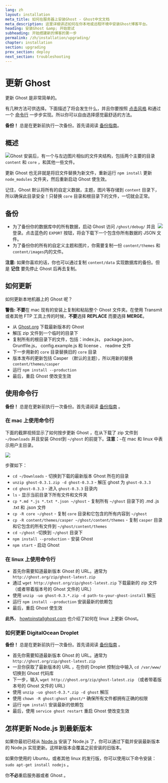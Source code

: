 ```yaml
---
lang: zh
layout: installation
meta_title: 如何在服务器上安装Ghost - Ghost中文文档
meta_description: 这里详细讲述如何在你本地或远程环境中安装Ghost博客平台。
heading: 安装Ghost &amp; 开始尝试
subheading: 开始搭建新的博客的第一步
permalink: /zh/installation/upgrading/
chapter: installation
section: upgrading
prev_section: deploy
next_section: troubleshooting
---
```


# 更新 Ghost <a id="upgrade"></a>

更新 Ghost 是非常简单的。

有几种方法可供选择。下面描述了将会发生什么，并且你要按照 [点击风格](#how-to) 和通过一个 [命令行](#cli) 一步步实现。所以你可以自由选择感觉最舒适的方法。

<p class="note"><strong>备份！</strong> 总是在更新前执行一次备份。首先请阅读 <a href="#backing-up">备份指南</a>。</p>

## 概述

<img src="https://s3-eu-west-1.amazonaws.com/ghost-website-cdn/folder-structure.png" style="float:left" />

Ghost 安装后，有一个与左边图片相似的文件夹结构，包括两个主要的目录 <code class="path">content</code> 和 <code class="path">core</code> ，和其他一些文件。

更新 Ghost 也无非就是将旧文件替换为新文件，重新运行 `npm install` 更新 <code class="path">node_modules</code> 文件夹，然后重新启动 Ghost 使生效。

记住，Ghost 默认将所有的自定义数据，主题，图片等存储到 <code class="path">content</code> 目录下，所以确保此目录安全！只替换 <code class="path">core</code> 目录和根目录下的文件，一切就会正常。

## 备份 <a id="backing-up"></a>

<img src="https://s3-eu-west-1.amazonaws.com/ghost-website-cdn/export.png" style="float:right" />

*   为了备份你的数据库中的所有数据，启动 Ghost 访问 `/ghost/debug/` 并且登录。点击蓝色的 `EXPORT` 按钮，将会下载下一个包含你所有数据的 JSON 文件。
*   为了备份你的所有的自定义主题和图片，你需要复制一份 <code class="path">content/themes</code> 和 <code class="path">content/images</code>内的文件。

<p class="note"><strong>注意:</strong> 如果你喜欢的话，你也可以通过复制 <code class="path">content/data</code> 实现数据库的备份。但是 <strong>记住</strong> 要先停止 Ghost 后再去复制。</p>

## 如何更新 <a id="how-to"></a>

如何更新本地机器上的 Ghost 呢？

<p class="warn"><strong>警告: </strong><strong>不要</strong>在 mac 现有的安装上复制和粘贴整个 Ghost 文件夹。在使用 Transmit 或者其他 FTP 工具上传的时候，<strong>不要</strong>选择 <strong>REPLACE</strong> 而要选择 <strong>MERGE</strong>。</p>

*   从 [Ghost.org](http://ghost.org/download/) 下载最新版本的 Ghost 
*   解压 zip 文件到一个临时的目录下
*   复制所有的根目录下的文件，包括：index.js， package.json， Gruntfile.js， config.example.js 和 license 、 readme 文件
*   下一步用新的 `core` 目录替换旧的 `core` 目录
*   版本发布的更新包括 Casper （默认的主题），所以用新的替换 `content/themes/casper` 
*   运行 `npm install --production` 
*   最后，重启 Ghost 使改变生效

## 使用命令行 <a id="cli"></a>

<p class="note"><strong>备份！</strong> 总是在更新前执行一次备份。首先请阅读 <a href="#backing-up">备份指南</a> 。</p>

### 在 mac 上使用命令行 <a id="cli-mac"></a>

下面的截屏视频显示了如何按步更新 Ghost ，在从下载了 zip 文件到 <code class="path">~/Downloads</code> 并且安装 Ghost到 <code class="path">~/ghost</code> 的前提下。<span class="note">**注意：**`~`在 mac 和 linux 中表示用户主目录。</span>

![](https://s3-eu-west-1.amazonaws.com/ghost-website-cdn/upgrade-ghost.gif)

步骤如下：

*   <code class="path">cd ~/Downloads</code> - 切换到下载的最新版本 Ghost 所在的目录
*   `unzip ghost-0.3.1.zip -d ghost-0.3.3` - 解压 ghost 为 <code class="path">ghost-0.3.3</code> 
*   <code class="path">cd ghost-0.3.3</code> - 进入 <code class="path">ghost-0.3.3</code> 目录内
*   `ls` - 显示当前目录下所有文件和文件夹
*   `cp *.md *.js *.txt *.json ~/ghost` - 复制所有 <code class="path">~/ghost</code> 目录下的 .md .js .txt 和 .json 文件
*   `cp -R core ~/ghost` - 复制 <code class="path">core</code> 目录和它包含的所有内容到 <code class="path">~/ghost</code>
*   `cp -R content/themes/casper ~/ghost/content/themes` - 复制 <code class="path">casper</code> 目录和它包含的所有文件到 <code class="path">~/ghost/content/themes</code> 
*   `cd ~/ghost` -切换到 <code class="path">~/ghost</code> 目录下
*   `npm install --production` - 安装 Ghost
*   `npm start` - 启动 Ghost

### 在 linux 上使用命令行 <a id="cli-server"></a>

*   首先你需要知道最新版本 Ghost 的 URL。通常为 `http://ghost.org/zip/ghost-latest.zip` 
*   通过 `wget http://ghost.org/zip/ghost-latest.zip` 下载最新的 zip 文件（或者带着版本号的 Ghost 文件的 URL）
*   使用 `unzip -uo ghost-0.3.*.zip -d path-to-your-ghost-install` 解压
*   运行 `npm install --production` 安装最新的依赖包
*   最后，重启 Ghost 使生效

**此外**， [howtoinstallghost.com](http://www.howtoinstallghost.com/how-to-update-ghost/) 也介绍了如何在 linux 上更新 Ghost。

### 如何更新 DigitalOcean Droplet <a id="digitalocean"></a>

<p class="note"><strong>备份！</strong> 总是在更新前执行一次备份。首先请阅读 <a href="#backing-up">备份指南</a> 。</p>

*   首先你需要知道最新版本 Ghost 的 URL。通常为 `http://ghost.org/zip/ghost-latest.zip` 
*   一旦你获取了最新版本的 URL ，在你的 Droplet 控制台中输入 `cd /var/www/` 切换到 Ghost 代码库
*   下一步，输入 `wget http://ghost.org/zip/ghost-latest.zip` （或者带着版本号的 Ghost 文件的 URL）
*   使用 `unzip -uo ghost-0.3.*.zip -d ghost` 解压
*   使用 `chown -R ghost:ghost ghost/*` 确保所有文件都拥有正确的权限
*   运行 `npm install` 安装最新的依赖包
*   最后，使用 `service ghost restart` 重启 Ghost 使改变生效

## 怎样更新 Node.js 到最新版本 <a id="upgrading-node"></a>

如果你最初已经从 [Node.js](nodejs.org) 安装了 Node.js 了，你可以通过下载并安装最新版本的 Node.js 实现更新。这样新版本会覆盖之前安装的旧版本。

如果你使用的 Ubuntu，或者其他 linux 的发行版，你可以使用以下命令安装： `sudo apt-get install nodejs` 。

你**不必**重启服务器或者 Ghost 。
